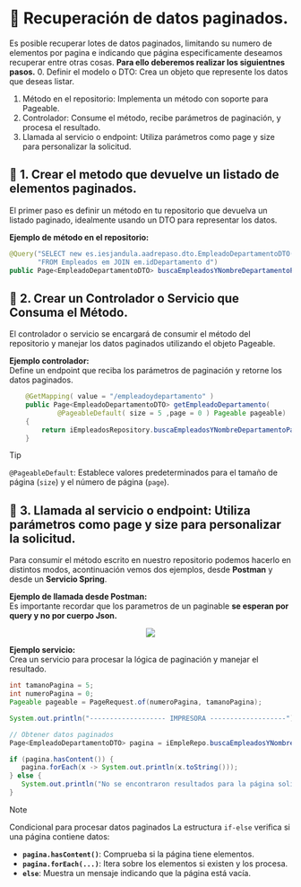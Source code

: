 # 📌 Recuperación de datos paginados.
Es posible recuperar lotes de datos paginados, limitando su numero de elementos por pagina e indicando que página especificamente deseamos recuperar entre otras cosas.
**Para ello deberemos realizar los siguientnes pasos.**
0. Definir el modelo o DTO: Crea un objeto que represente los datos que deseas listar.
1. Método en el repositorio: Implementa un método con soporte para Pageable.
2. Controlador: Consume el método, recibe parámetros de paginación, y procesa el resultado.
3. Llamada al servicio o endpoint: Utiliza parámetros como page y size para personalizar la solicitud.
  
## 🔸 1. Crear el metodo que devuelve un listado de elementos paginados.
El primer paso es definir un método en tu repositorio que devuelva un listado paginado, idealmente usando un DTO para representar los datos.   
    
**Ejemplo de método en el repositorio:**        
```java
@Query("SELECT new es.iesjandula.aadrepaso.dto.EmpleadoDepartamentoDTO(em.nombre, d.nombreDepartamento) " +
       "FROM Empleados em JOIN em.idDepartamento d")
public Page<EmpleadoDepartamentoDTO> buscaEmpleadosYNombreDepartamentoPaginados(Pageable pageable);

```

## 🔸 2. Crear un Controlador o Servicio que Consuma el Método.
El controlador o servicio se encargará de consumir el método del repositorio y manejar los datos paginados utilizando el objeto Pageable.    
    
**Ejemplo controlador:**  
Define un endpoint que reciba los parámetros de paginación y retorne los datos paginados.
```java
	@GetMapping( value = "/empleadoydepartamento" )
	public Page<EmpleadoDepartamentoDTO> getEmpleadoDepartamento( 
			@PageableDefault( size = 5 ,page = 0 ) Pageable pageable)  
	{
		return iEmpleadosRepository.buscaEmpleadosYNombreDepartamentoPaginados( pageable );
	}
```

>[!Tip]
>`@PageableDefault`: Establece valores predeterminados para el tamaño de página (`size`) y el número de página (`page`).


## 🔸 3. Llamada al servicio o endpoint: Utiliza parámetros como page y size para personalizar la solicitud.
Para consumir el método escrito en nuestro repositorio podemos hacerlo en distintos modos, acontinuación vemos dos ejemplos, desde **Postman** y desde un **Servicio Spring**.     
    
**Ejemplo de llamada desde Postman:**    
Es importante recordar que los parametros de un paginable **se esperan por query y no por cuerpo Json.**
    
<p align="center">
	<img align="center" src="https://github.com/user-attachments/assets/b3ec2bc9-ec9c-4d97-92f6-a7dd14b1b16a">
</p>



 **Ejemplo servicio:**  
 Crea un servicio para procesar la lógica de paginación y manejar el resultado.   
 ```java
int tamanoPagina = 5;
int numeroPagina = 0;
Pageable pageable = PageRequest.of(numeroPagina, tamanoPagina);

System.out.println("------------------- IMPRESORA -------------------");

// Obtener datos paginados
Page<EmpleadoDepartamentoDTO> pagina = iEmpleRepo.buscaEmpleadosYNombreDepartamentoPaginados(pageable);

if (pagina.hasContent()) {
    pagina.forEach(x -> System.out.println(x.toString()));
} else {
    System.out.println("No se encontraron resultados para la página solicitada.");
}
```

>[!NOTE]
>Condicional para procesar datos paginados
> La estructura `if-else` verifica si una página contiene datos:
> - **`pagina.hasContent()`**: Comprueba si la página tiene elementos.
> - **`pagina.forEach(...)`**: Itera sobre los elementos si existen y los procesa.
> - **`else`**: Muestra un mensaje indicando que la página está vacía.
